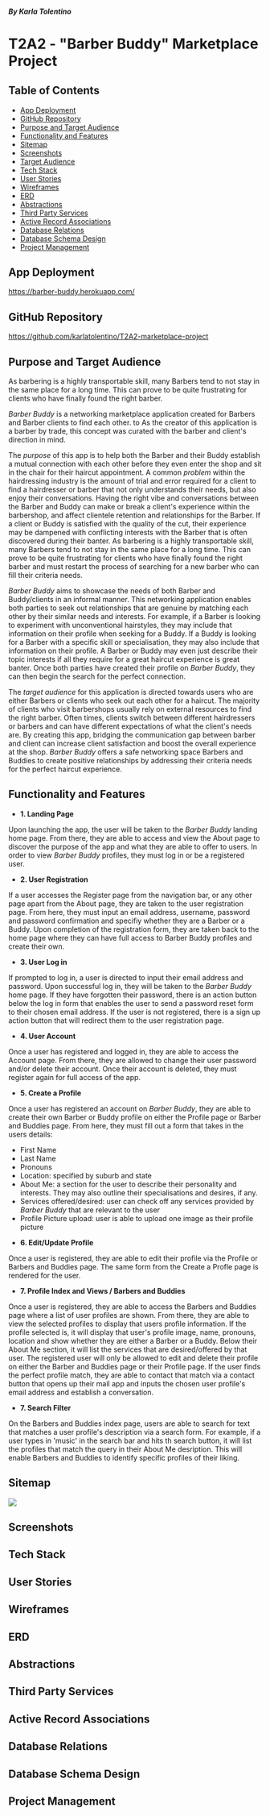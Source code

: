 ##### By Karla Tolentino
# T2A2 - "Barber Buddy" Marketplace Project

## Table of Contents
- [App Deployment](#app-deployment)
- [GitHub Repository](#github-repository)
- [Purpose and Target Audience](#purpose-and-target-audience)
- [Functionality and Features](#functionality-and-features)
- [Sitemap](#sitemap)
- [Screenshots](#screenshots)
- [Target Audience](#target-audience)
- [Tech Stack](#tech-stack)
- [User Stories](#user-stories)
- [Wireframes](#wireframes)
- [ERD](#erd)
- [Abstractions](#abstractions)
- [Third Party Services](#third-party-services)
- [Active Record Associations](#active-record-associations)
- [Database Relations](#database-relations)
- [Database Schema Design](#database-schema-design)
- [Project Management](#project-management)

## App Deployment
https://barber-buddy.herokuapp.com/

## GitHub Repository
https://github.com/karlatolentino/T2A2-marketplace-project

## Purpose and Target Audience
As barbering is a highly transportable skill, many Barbers tend to not stay in the same place for a long time. This can prove to be quite frustrating for clients who have finally found the right barber.

*Barber Buddy* is a networking marketplace application created for Barbers and Barber clients to find each other. to  As the creator of this application is a barber by trade, this concept was curated with the barber and client's direction in mind.

The *purpose* of this app is to help both the Barber and their Buddy establish a mutual connection with each other before they even enter the shop and sit in the chair for their haircut appointment. A common *problem* within the hairdressing industry is the amount of trial and error required for a client to find a hairdresser or barber that not only understands their needs, but also enjoy their conversations.  Having the right vibe and conversations between the Barber and Buddy can make or break a client's experience within the barbershop, and affect clientele retention and relationships for the Barber. If a client or Buddy is satisfied with the quality of the cut, their experience may be dampened with conflicting interests with the Barber that is often discovered during their banter. As barbering is a highly transportable skill, many Barbers tend to not stay in the same place for a long time. This can prove to be quite frustrating for clients who have finally found the right barber and must restart the process of searching for a new barber who can fill their criteria needs.

*Barber Buddy* aims to showcase the needs of both Barber and Buddy/clients in an informal manner. This networking application enables both parties to seek out relationships that are genuine by matching each other by their similar needs and interests. For example, if a Barber is looking to experiment with unconventional hairstyles, they may include that information on their profile when seeking for a Buddy. If a Buddy is looking for a Barber with a specific skill or specialisation, they may also include that information on their profile. A Barber or Buddy may even just describe their topic interests if all they require for a great haircut experience is great banter. Once both parties have created their profile on *Barber Buddy*, they can then begin the search for the perfect connection.

The *target audience* for this application is directed towards users who are either Barbers or clients who seek out each other for a haircut. The majority of clients who visit barbershops usually rely on external resources to find the right barber.  Often times, clients switch between different hairdressers or barbers and can have different expectations of what the client's needs are. By creating this app, bridging the communication gap between barber and client can increase client satisfaction and boost the overall experience at the shop. *Barber Buddy* offers a safe networking space Barbers and Buddies to create positive relationships by addressing their criteria needs for the perfect haircut experience.

## Functionality and Features
* **1. Landing Page**

Upon launching the app, the user will be taken to the *Barber Buddy* landing home page. From there, they are able to access and view the About page to discover the purpose of the app and what they are able to offer to users. In order to view *Barber Buddy* profiles, they must log in or be a registered user.

* **2. User Registration**

If a user accesses the Register page from the navigation bar, or any other page apart from the About page, they are taken to the user registration page. From here, they must input an email address, username, password and password confirmation and specifiy whether they are a Barber or a Buddy. Upon completion of the registration form, they are taken back to the home page where they can have full access to Barber Buddy profiles and create their own.

* **3. User Log in**

If prompted to log in, a user is directed to input their email address and password. Upon successful log in, they will be taken to the *Barber Buddy* home page. If they have forgotten their password, there is an action button below the log in form that enables the user to send a password reset form to their chosen email address. If the user is not registered, there is a sign up action button that will redirect them to the user registration page.

* **4. User Account**

Once a user has registered and logged in, they are able to access the Account page. From there, they are allowed to change their user password and/or delete their account. Once their account is deleted, they must register again for full access of the app.

* **5. Create a Profile**

Once a user has registered an account on *Barber Buddy*, they are able to create their own Barber or Buddy profile on either the Profile page or Barber and Buddies page. From here, they must fill out a form that takes in the users details:
- First Name
- Last Name
- Pronouns
- Location: specified by suburb and state
- About Me: a section for the user to describe their personality and interests. They may also outline their specialisations and desires, if any.
- Services offered/desired: user can check off any services provided by *Barber Buddy* that are relevant to the user
- Profile Picture upload: user is able to upload one image as their profile picture

* **6. Edit/Update Profile**

Once a user is registered, they are able to edit their profile via the Profile or Barbers and Buddies page. The same form from the Create a Profle page is rendered for the user.

* **7. Profile Index and Views / Barbers and Buddies**

Once a user is registered, they are able to access the Barbers and Buddies page where a list of user profiles are shown. From there, they are able to view the selected profiles to display that users profile information. If the profile selected is, it will display  that user's profile image, name, pronouns, location and show whether they are either a Barber or a Buddy. Below their About Me section, it will list the services that are desired/offered by that user. The registered user will only be allowed to edit and delete their profile on either the Barber and Buddies page or their Profile page. If the user finds the perfect profile match, they are able to contact that match via a contact button that opens up their mail app and inputs the chosen user profile's email address and establish a conversation.

* **7. Search Filter**

On the Barbers and Buddies index page, users are able to search for text that matches a user profile's description via a search form. For example, if a user types in 'music' in the search bar and hits th search button, it will list the profiles that match the query in their About Me desription. This will enable Barbers and Buddies to identify specific profiles of their liking.


## Sitemap
<img src="../../docs/barber-buddy-sitemap.png">

## Screenshots


## Tech Stack


## User Stories


## Wireframes


## ERD


## Abstractions


## Third Party Services


## Active Record Associations


## Database Relations


## Database Schema Design


## Project Management